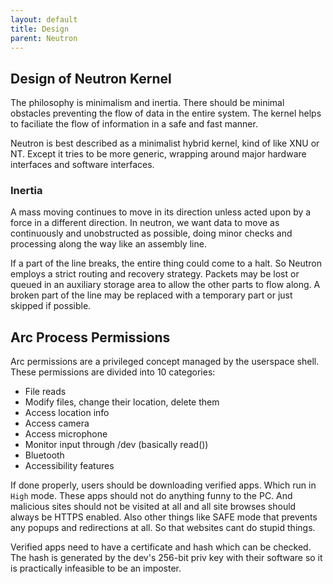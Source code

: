 ```yaml
---
layout: default
title: Design
parent: Neutron
---
```


## Design of Neutron Kernel

The philosophy is minimalism and inertia. There should be minimal obstacles preventing the flow of data in the entire system. The kernel helps to faciliate the flow of information in a safe and fast manner.

Neutron is best described as a minimalist hybrid kernel, kind of like XNU or NT. Except it tries to be more generic, wrapping around major hardware interfaces and software interfaces.

### Inertia

A mass moving continues to move in its direction unless acted upon by a force in a different direction. In neutron, we want data to move as continuously and unobstructed as possible, doing minor checks and processing along the way like an assembly line.

If a part of the line breaks, the entire thing could come to a halt. So Neutron employs a strict routing and recovery strategy. Packets may be lost or queued in an auxiliary storage area to allow the other parts to flow along. A broken part of the line may be replaced with a temporary part or just skipped if possible.

## Arc Process Permissions

Arc permissions are a privileged concept managed by the userspace shell. These permissions are divided into 10 categories:

- File reads
- Modify files, change their location, delete them
- Access location info
- Access camera
- Access microphone
- Monitor input through /dev (basically read())
- Bluetooth
- Accessibility features

If done properly, users should be downloading verified apps. Which run in `High` mode. These apps should not do anything funny to the PC. And malicious sites should not be visited at all and all site browses should always be HTTPS enabled. Also other things like SAFE mode that prevents any popups and redirections at all. So that websites cant do stupid things.

Verified apps need to have a certificate and hash which can be checked. The hash is generated by the dev's 256-bit priv key with their software so it is practically infeasible to be an imposter.
